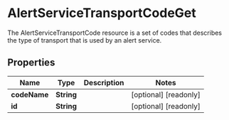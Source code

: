 

# AlertServiceTransportCodeGet

The AlertServiceTransportCode resource is a set of codes that describes the type of transport that is used by an alert service.

## Properties

| Name | Type | Description | Notes |
|------------ | ------------- | ------------- | -------------|
|**codeName** | **String** |  |  [optional] [readonly] |
|**id** | **String** |  |  [optional] [readonly] |



